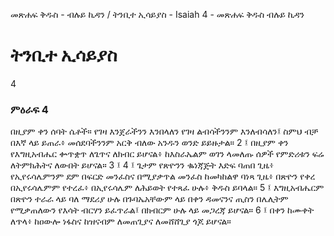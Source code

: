 ﻿
መጽሐፍ ቅዱስ - ብሉይ ኪዳን / ትንቢተ ኢሳይያስ - Isaiah 4 - መጽሐፍ ቅዱስ ብሉይ ኪዳን
# ትንቢተ ኢሳይያስ
4
### ምዕራፍ 4
በዚያም ቀን ሰባት ሴቶች። የገዛ እንጀራችንን እንበላለን የገዛ ልብሳችንንም እንለብሳለን፤ ስምህ ብቻ በእኛ ላይ ይጠራ፥ መሰደባችንንም አርቅ ብለው አንዱን ወንድ ይይዙታል።
2 ፤ በዚያም ቀን የእግዚአብሔር ቍጥቋጥ ለጌጥና ለክብር ይሆናል፥ ከእስራኤልም ወገን ላመለጡ ሰዎች የምድሪቱን ፍሬ ለትምክሕትና ለውበት ይሆናል።
3 ፤
4 ፤ ጌታም የጽዮንን ቈነጃጅት እድፍ ባጠበ ጊዜ፥ የኢየሩሳሌምንም ደም በፍርድ መንፈስና በሚያቃጥል መንፈስ ከመካከልዋ ባነጻ ጊዜ፥ በጽዮን የቀረ በኢየሩሳሌምም የተረፈ፥ በኢየሩሳሌም ለሕይወት የተጻፈ ሁሉ፥ ቅዱስ ይባላል።
5 ፤ እግዚአብሔርም በጽዮን ተራራ ላይ ባለ ማደሪያ ሁሉ በጉባኤአቸውም ላይ በቀን ዳመናንና ጢስን በሌሊትም የሚቃጠለውን የእሳት ብርሃን ይፈጥራል፤ በክብርም ሁሉ ላይ መጋረጃ ይሆናል።
6 ፤ በቀን ከሙቀት ለጥላ፥ ከዐውሎ ነፋስና ከዝናብም ለመጠጊያና ለመሸሸጊያ ጎጆ ይሆናል። 
